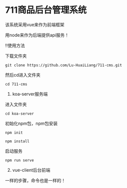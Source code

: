 # 711商品后台管理系统

该系统采用vue来作为前端框架

用node来作为后端提供api服务！

‼️使用方法

下载文件夹
```
git clone https://github.com/Lu-HuaiLiang/711-cms.git
```

然后cd进入文件夹
```
cd 711-cms
```

1. koa-server服务端

进入文件夹
```
cd koa-server
```

初始化npm包，npm包安装
```
npm init
```
```
npm install
```

启动服务
```
npm run serve
```

2. vue-client后台前端

一样的步骤，命令也是一样的！
